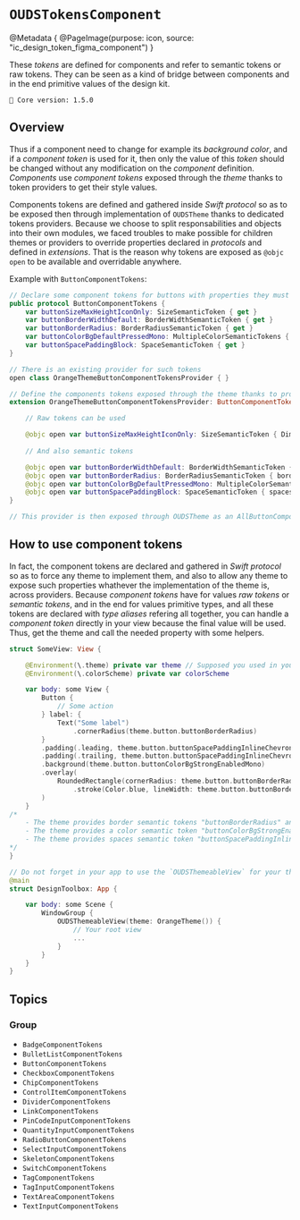 # ``OUDSTokensComponent``

@Metadata {
    @PageImage(purpose: icon, source: "ic_design_token_figma_component")
}

These _tokens_ are defined for components and refer to semantic tokens or raw tokens.
They can be seen as a kind of bridge between components and in the end primitive values of the design kit.

<!-- NOTE: Do not forget to update tokens version -->
```
🧬 Core version: 1.5.0
```

## Overview

Thus if a component need to change for example its _background color_, and if a _component token_ is used for it, then only the value of this _token_ should be changed without any modification on the _component_ definition.
_Components_ use _component tokens_ exposed through the _theme_ thanks to token providers to get their style values.

Components tokens are defined and gathered inside _Swift protocol_ so as to be exposed then through implementation of `OUDSTheme` thanks to dedicated tokens providers.
Because we choose to split responsabilities and objects into their own modules, we faced troubles to make possible for children themes or providers to override properties declared in _protocols_ and defined in _extensions_.
That is the reason why tokens are exposed as `@objc open` to be available and overridable anywhere. 

Example with ``ButtonComponentTokens``:

```swift
// Declare some component tokens for buttons with properties they must apply
public protocol ButtonComponentTokens {
    var buttonSizeMaxHeightIconOnly: SizeSemanticToken { get }
    var buttonBorderWidthDefault: BorderWidthSemanticToken { get }
    var buttonBorderRadius: BorderRadiusSemanticToken { get }
    var buttonColorBgDefaultPressedMono: MultipleColorSemanticTokens { get }
    var buttonSpacePaddingBlock: SpaceSemanticToken { get }
}

// There is an existing provider for such tokens
open class OrangeThemeButtonComponentTokensProvider { }

// Define the components tokens exposed through the theme thanks to provider
extension OrangeThemeButtonComponentTokensProvider: ButtonComponentTokens {

    // Raw tokens can be used

    @objc open var buttonSizeMaxHeightIconOnly: SizeSemanticToken { DimensionRawTokens.dimension600 }
    
    // And also semantic tokens

    @objc open var buttonBorderWidthDefault: BorderWidthSemanticToken { borders.borderWidthThicker }
    @objc open var buttonBorderRadius: BorderRadiusSemanticToken { borders.borderRadiusMedium }
    @objc open var buttonColorBgDefaultPressedMono: MultipleColorSemanticTokens { colors.colorRepositoryOpacityBlackHigher }
    @objc open var buttonSpacePaddingBlock: SpaceSemanticToken { spaces.spacePaddingInlineSpacious }
}

// This provider is then exposed through OUDSTheme as an AllButtonComponentTokensProvider
```

## How to use component tokens

In fact, the component tokens are declared and gathered in _Swift protocol_ so as to force any theme to implement them, and also to allow any theme to expose such properties whathever the implementation of the theme is, across providers.
Because *component tokens* have for values *raw tokens* or *semantic tokens*, and in the end for values primitive types, and all these tokens are declared with *type aliases* refering all together, you can handle a *component token* directly in your view because the final value will be used.
Thus, get the theme and call the needed property with some helpers.

```swift
struct SomeView: View {

    @Environment(\.theme) private var theme // Supposed you used in your root view the `OUDSThemeableView` to register the theme
    @Environment(\.colorScheme) private var colorScheme

    var body: some View {
        Button {
            // Some action
        } label: {
            Text("Some label")
                .cornerRadius(theme.button.buttonBorderRadius)
        }
        .padding(.leading, theme.button.buttonSpacePaddingInlineChevronStart)
        .padding(.trailing, theme.button.buttonSpacePaddingInlineChevronEnd)
        .background(theme.button.buttonColorBgStrongEnabledMono)
        .overlay(
            RoundedRectangle(cornerRadius: theme.button.buttonBorderRadius)
                .stroke(Color.blue, lineWidth: theme.button.buttonBorderWidthDefault)
        )
    }
/*
    - The theme provides border semantic tokens "buttonBorderRadius" and "buttonBorderWidthDefault"
    - The theme provides a color semantic token "buttonColorBgStrongEnabledMono"
    - The theme provides spaces semantic token "buttonSpacePaddingInlineChevronStart" and "buttonSpacePaddingInlineChevronEnd"
*/
}

// Do not forget in your app to use the `OUDSThemeableView` for your theme, e.g. `OrangeTheme`
@main
struct DesignToolbox: App {

    var body: some Scene {
        WindowGroup {
            OUDSThemeableView(theme: OrangeTheme()) {
                // Your root view
                ...
            }
        }
    }
}
```

## Topics

### Group

- ``BadgeComponentTokens``
- ``BulletListComponentTokens``
- ``ButtonComponentTokens``
- ``CheckboxComponentTokens``
- ``ChipComponentTokens``
- ``ControlItemComponentTokens``
- ``DividerComponentTokens``
- ``LinkComponentTokens``
- ``PinCodeInputComponentTokens``
- ``QuantityInputComponentTokens``
- ``RadioButtonComponentTokens``
- ``SelectInputComponentTokens``
- ``SkeletonComponentTokens``
- ``SwitchComponentTokens``
- ``TagComponentTokens``
- ``TagInputComponentTokens``
- ``TextAreaComponentTokens``
- ``TextInputComponentTokens``
